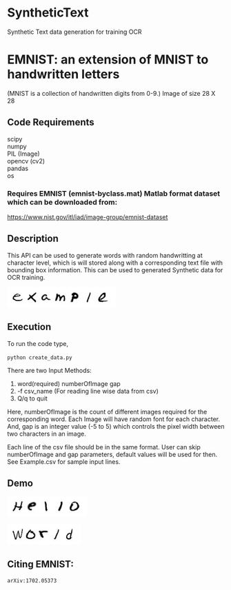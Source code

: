 # SyntheticText
Synthetic Text data generation for training OCR

# EMNIST: an extension of MNIST to handwritten letters
(MNIST is a collection of handwritten digits from 0-9.)
Image of size 28 X 28


## Code Requirements
 scipy<br />
 numpy<br />
 PIL (Image)<br />
 opencv (cv2)<br />
 pandas<br />
 os<br />

### Requires EMNIST (emnist-byclass.mat) Matlab format dataset which can be downloaded from:
https://www.nist.gov/itl/iad/image-group/emnist-dataset


## Description
This API can be used to generate words with random handwritting at character level, which is will stored along with a corresponding text file with bounding box information. This can be used to generated Synthetic data for OCR training.

![alt text](https://github.com/shubham99bisht/SyntheticText/blob/master/data/example_1.jpeg)

## Execution

To run the code type, 

`python create_data.py`

There are two Input Methods:
  1. word(required) numberOfImage gap
  2. -f csv_name (For reading line wise data from csv) 
  3. Q/q to quit

Here, numberOfImage is the count of different images required for the corresponding word. Each Image will have random font for each character. And, gap is an integer value (-5 to 5) which controls the pixel width between two characters in an image.

Each line of the csv file should be in the same format. User can skip numberOfImage and gap parameters, default values will be used for then. See Example.csv for sample input lines.


## Demo
  
![alt text](https://github.com/shubham99bisht/SyntheticText/blob/master/data/Hello_3.jpeg)

![alt text](https://github.com/shubham99bisht/SyntheticText/blob/master/data/World_1.jpeg)


## Citing EMNIST:
	arXiv:1702.05373
